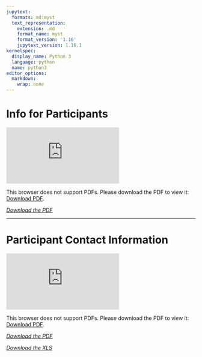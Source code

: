 ```yaml
---
jupytext:
  formats: md:myst
  text_representation:
    extension: .md
    format_name: myst
    format_version: '1.16'
    jupytext_version: 1.16.1
kernelspec:
  display_name: Python 3
  language: python
  name: python3
editor_options:
  markdown:
    wrap: none
---
```

# Info for Participants
<object data="https://ab-rcsc.github.io/GOA_Ungulate-monitoring-methods-workshop/_downloads
/da43668173720fac13561dd06ca200f9/Information-Package-for-Participants-May-7-2024.pdf" type="application/pdf" width="880px" height="1120px">
    <embed src="https://ab-rcsc.github.io/GOA_Ungulate-monitoring-methods-workshop/_downloads
/da43668173720fac13561dd06ca200f9/Information-Package-for-Participants-May-7-2024.pdf">
        <p>This browser does not support PDFs. Please download the PDF to view it: <a href="https://ab-rcsc.github.io/GOA_Ungulate-monitoring-methods-workshop/_downloads
/da43668173720fac13561dd06ca200f9/Information-Package-for-Participants-May-7-2024.pdf">Download PDF</a>.</p>
    </embed>
</object>   

[*Download the PDF*](./files/Information-Package-for-Participants-May-7-2024.pdf)                                               

***

# Participant Contact Information
<object data="https://ab-rcsc.github.io/GOA_Ungulate-monitoring-methods-workshop/_downloads
/5b00a9ead79367491265b25fed971216/Participant-Contact-Info.pdf" type="application/pdf" width="1020px" height="880px">
    <embed src="https://ab-rcsc.github.io/GOA_Ungulate-monitoring-methods-workshop/_downloads
/5b00a9ead79367491265b25fed971216/Participant-Contact-Info.pdf">
        <p>This browser does not support PDFs. Please download the PDF to view it: <a href="https://ab-rcsc.github.io/GOA_Ungulate-monitoring-methods-workshop/_downloads
/5b00a9ead79367491265b25fed971216/Participant-Contact-Info.pdf">Download PDF</a>.</p>
    </embed>
</object>  

[*Download the PDF*](./files/Participant-Contact-Info.pdf)  

[*Download the XLS*](./files/Workshop-Participants-Contact-Information.xlsx)